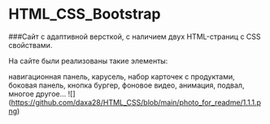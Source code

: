 # HTML_CSS_Bootstrap


###Сайт с адаптивной версткой, с наличием двух HTML-страниц с CSS свойствами. 

На сайте были реализованы такие элементы:

навигационная панель,
карусель,
набор карточек с продуктами,
боковая панель,
кнопка бургер,
фоновое видео,
анимация,
подвал,
многое другое…
![] (https://github.com/daxa28/HTML_CSS/blob/main/photo_for_readme/1.1.1.png)